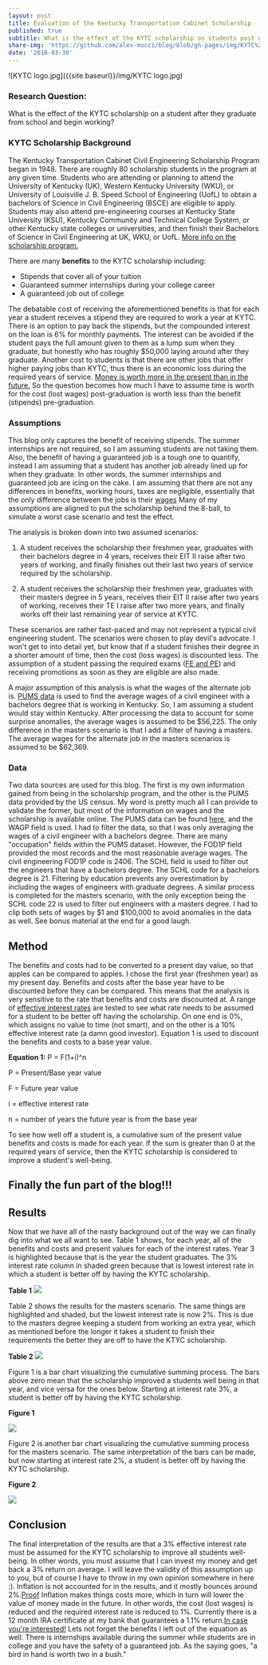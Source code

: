 ```yaml
---
layout: post
title: Evaluation of the Kentucky Transportation Cabinet Scholarship
published: true
subtitle: What is the effect of the KYTC scholarship on students post graduation?
share-img: 'https://github.com/alex-mucci/blog/blob/gh-pages/img/KYTC%20logo.jpg'
date: '2018-03-30'
---
```


![KYTC logo.jpg]({{site.baseurl}}/img/KYTC logo.jpg)

### **Research Question**: 
What is the effect of the KYTC scholarship on a student after they graduate from school and begin working?     




### KYTC Scholarship Background
The Kentucky Transportation Cabinet Civil Engineering Scholarship Program began in 1948. There are roughly 80 scholarship students in the program at any given time. Students who are attending or planning to attend the University of Kentucky (UK), Western Kentucky University (WKU), or University of Louisville J. B. Speed School of Engineering (UofL) to obtain a bachelors of Science in Civil Engineering (BSCE) are eligible to apply. Students may also attend pre-engineering courses at Kentucky State University (KSU), Kentucky Community and Technical College System, or other Kentucky state colleges or universities, and then finish their Bachelors of Science in Civil Engineering at UK, WKU, or UofL. [More info on the scholarship program.](https://transportation.ky.gov/Education/Pages/Civil-Engineering-Scholarship.aspx) 

There are many **benefits** to the KYTC scholarship including: 
- Stipends that cover all of your tuition 
- Guaranteed summer internships during your college career
- A guaranteed job out of college

The debatable cost of receiving the aforementioned benefits is that for each year a student receives a stipend they are required to work a year at KYTC. There is an option to pay back the stipends, but the compounded interest on the loan is 6% for monthly payments. The interest can be avoided if the student pays the full amount given to them as a lump sum when they graduate, but honestly who has roughly $50,000 laying around after they graduate. Another cost to students is that there are other jobs that offer higher paying jobs than KYTC, thus there is an economic loss during the required years of service. [Money is worth more in the present than in the future.](https://www.investopedia.com/terms/t/timevalueofmoney.asp) So the question becomes how much I have to assume time is worth for the cost (lost wages) post-graduation is worth less than the benefit (stipends) pre-graduation. 


### Assumptions

This blog only captures the benefit of receiving stipends. The summer internships are not required, so I am assuming students are not taking them. Also, the benefit of having a guaranteed job is a tough one to quantify, instead I am assuming that a student has another job already lined up for when they graduate. In other words, the summer internships and guaranteed job are icing on the cake. I am assuming that there are not any differences in benefits, working hours, taxes are negligible, essentially that the only difference between the jobs is their [wages](http://www.differencebetween.net/business/finance-business-2/difference-between-wage-and-income/) Many of my assumptions are aligned to put the scholarship behind the 8-ball, to simulate a worst case scenario and test the effect.


The analysis is broken down into two assumed scenarios:

1. A student receives the scholarship their freshmen year, graduates with their bachelors degree in 4 years, receives their EIT II raise after two years of working, and finally finishes out their last two years of service required by the scholarship.  

2. A student receives the scholarship their freshmen year, graduates with their masters degree in 5 years, receives their EIT II raise after two years of working, receives their TE I raise after two more years, and finally works off their last remaining year of service at KYTC.  

These scenarios are rather fast-paced and may not represent a typical civil engineering student. The scenarios were chosen to play devil's advocate. I won't get to into detail yet, but know that if a student finishes their degree in a shorter amount of time, then the cost (loss wages) is discounted less. The assumption of a student passing the required exams ([FE and PE](https://kyboels.ky.gov/Pages/default.aspx)) and receiving promotions as soon as they are eligible are also made. 

A major assumption of this analysis is what the wages of the alternate job is. [PUMS data](https://www.census.gov/programs-surveys/acs/data/pums.html) is used to find the average wages of a civil engineer with a bachelors degree that is working in Kentucky. So, I am assuming a student would stay within Kentucky. After processing the data to account for some surprise anomalies, the average wages is assumed to be $56,225. The only difference in the masters scenario is that I add a filter of having a masters. The average wages for the alternate job in the masters scenarios is assumed to be $62,369.


### Data

Two data sources are used for this blog. The first is my own information gained from being in the scholarship program, and the other is the PUMS data provided by the US census. My word is pretty much all I can provide to validate the former, but most of the information on wages and the scholarship is available online. The PUMS data can be found [here](https://www.census.gov/programs-surveys/acs/data/pums.html), and the WAGP field is used. I had to filter the data, so that I was only averaging the wages of a civil engineer with a bachelors degree. There are many "occupation" fields within the PUMS dataset. However, the FOD1P field provided the most records and the most reasonable average wages. The civil engineering FOD1P code is 2406. The SCHL field is used to filter out the engineers that have a bachelors degree. The SCHL code for a bachelors degree is 21. Filtering by education prevents any overestimation by including the wages of engineers with graduate degrees. A similar process is completed for the masters scenario, with the only exception being the SCHL code 22 is used to filter out engineers with a masters degree. I had to clip both sets of wages by $1 and $100,000 to avoid anomalies in the data as well. See bonus material at the end for a good laugh.


## Method
The benefits and costs had to be converted to a present day value, so that apples can be compared to apples. I chose the first year (freshmen year) as my present day. Benefits and costs after the base year have to be discounted before they can be compared. This means that the analysis is very sensitive to the rate that benefits and costs are discounted at. A range of [effective interest rates](https://www.investopedia.com/terms/e/effectiveinterest.asp) are tested to see what rate needs to be assumed for a student to be better off having the scholarship. On one end is 0%, which assigns no value to time (not smart), and on the other is a 10% effective interest rate (a damn good investor). Equation 1 is used to discount the benefits and costs to a base year value. 

**Equation 1:** 	P = F(1+i)^n

P = Present/Base year value

F = Future year value

i = effective interest rate

n = number of years the future year is from the base year

To see how well off a student is, a cumulative sum of the present value benefits and costs is made for each year. If the sum is greater than 0 at the required years of service, then the KYTC scholarship is considered to improve a student's well-being. 



## **Finally the fun part of the blog!!!**


## Results
Now that we have all of the nasty background out of the way we can finally dig into what we all want to see. Table 1 shows, for each year, all of the benefits and costs and present values for each of the interest rates. Year 3 is highlighted because that is the year the student graduates. The 3% interest rate column in shaded green because that is lowest interest rate in which a student is better off by having the KYTC scholarship. 

**Table 1** 
![]({{site.baseurl}}/img/bach_pdv_table.jpg)

Table 2 shows the results for the masters scenario. The same things are highlighted and shaded, but the lowest interest rate is now 2%. This is due to the masters degree keeping a student from working an extra year, which as mentioned before the longer it takes a student to finish their requirements the better they are off to have the KTYC scholarship.

**Table 2**
![]({{site.baseurl}}/img/mast_pdv_table.jpg)

Figure 1 is a bar chart visualizing the cumulative summing process. The bars above zero mean that the scholarship improved a students well being in that year, and vice versa for the ones below. Starting at interest rate 3%, a student is better off by having the KYTC scholarship. 

**Figure 1**

![]({{site.baseurl}}/img/bach_cummulative_chart.jpg)

Figure 2 is another bar chart visualizing the cumulative summing process for the masters scenario. The same interpretation of the bars can be made, but now starting at interest rate 2%, a student is better off by having the KYTC scholarship. 

**Figure 2**

![]({{site.baseurl}}/img/mast_cummulative_chart.jpg)


## Conclusion
The final interpretation of the results are that a 3% effective interest rate must be assumed for the KYTC scholarship to improve all students well-being. In other words, you must assume that I can invest my money and get back a 3% return on average. I will leave the validity of this assumption up to you, but of course I have to throw in my own opinion somewhere in here :). Inflation is not accounted for in the results, and it mostly bounces around 2%.[Proof](http://www.usinflationcalculator.com/inflation/historical-inflation-rates/) Inflation makes things costs more, which in turn will lower the value of money made in the future. In other words, the cost (lost wages) is reduced and the required interest rate is reduced to 1%. Currently there is a 12 month IRA certificate at my bank that guarantees a 1.1% return.[In case you're interested!](https://www.ccuky.org/accounts/rates.php#savings) Lets not forget the benefits I left out of the equation as well. There is internships available during the summer while students are in college and you have the safety of a guaranteed job. As the saying goes, "a bird in hand is worth two in a bush."
